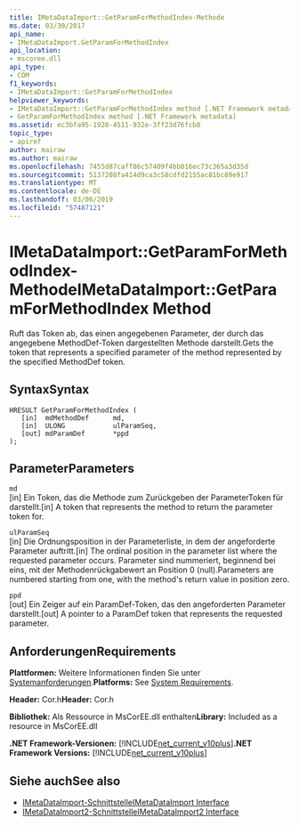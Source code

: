 ```yaml
---
title: IMetaDataImport::GetParamForMethodIndex-Methode
ms.date: 03/30/2017
api_name:
- IMetaDataImport.GetParamForMethodIndex
api_location:
- mscoree.dll
api_type:
- COM
f1_keywords:
- IMetaDataImport::GetParamForMethodIndex
helpviewer_keywords:
- IMetaDataImport::GetParamForMethodIndex method [.NET Framework metadata]
- GetParamForMethodIndex method [.NET Framework metadata]
ms.assetid: ec3bfa95-1920-4511-932e-3ff23d76fcb8
topic_type:
- apiref
author: mairaw
ms.author: mairaw
ms.openlocfilehash: 7455d87caff86c57409f4bb016ec73c365a3d35d
ms.sourcegitcommit: 5137208fa414d9ca3c58cdfd2155ac81bc89e917
ms.translationtype: MT
ms.contentlocale: de-DE
ms.lasthandoff: 03/06/2019
ms.locfileid: "57487121"
---
```

# <a name="imetadataimportgetparamformethodindex-method"></a><span data-ttu-id="39251-102">IMetaDataImport::GetParamForMethodIndex-Methode</span><span class="sxs-lookup"><span data-stu-id="39251-102">IMetaDataImport::GetParamForMethodIndex Method</span></span>
<span data-ttu-id="39251-103">Ruft das Token ab, das einen angegebenen Parameter, der durch das angegebene MethodDef-Token dargestellten Methode darstellt.</span><span class="sxs-lookup"><span data-stu-id="39251-103">Gets the token that represents a specified parameter of the method represented by the specified MethodDef token.</span></span>  
  
## <a name="syntax"></a><span data-ttu-id="39251-104">Syntax</span><span class="sxs-lookup"><span data-stu-id="39251-104">Syntax</span></span>  
  
```  
HRESULT GetParamForMethodIndex (  
   [in]  mdMethodDef      md,  
   [in]  ULONG            ulParamSeq,  
   [out] mdParamDef       *ppd  
);  
```  
  
## <a name="parameters"></a><span data-ttu-id="39251-105">Parameter</span><span class="sxs-lookup"><span data-stu-id="39251-105">Parameters</span></span>  
 `md`  
 <span data-ttu-id="39251-106">[in] Ein Token, das die Methode zum Zurückgeben der ParameterToken für darstellt.</span><span class="sxs-lookup"><span data-stu-id="39251-106">[in] A token that represents the method to return the parameter token for.</span></span>  
  
 `ulParamSeq`  
 <span data-ttu-id="39251-107">[in] Die Ordnungsposition in der Parameterliste, in dem der angeforderte Parameter auftritt.</span><span class="sxs-lookup"><span data-stu-id="39251-107">[in] The ordinal position in the parameter list where the requested parameter occurs.</span></span> <span data-ttu-id="39251-108">Parameter sind nummeriert, beginnend bei eins, mit der Methodenrückgabewert an Position 0 (null).</span><span class="sxs-lookup"><span data-stu-id="39251-108">Parameters are numbered starting from one, with the method's return value in position zero.</span></span>  
  
 `ppd`  
 <span data-ttu-id="39251-109">[out] Ein Zeiger auf ein ParamDef-Token, das den angeforderten Parameter darstellt.</span><span class="sxs-lookup"><span data-stu-id="39251-109">[out] A pointer to a ParamDef token that represents the requested parameter.</span></span>  
  
## <a name="requirements"></a><span data-ttu-id="39251-110">Anforderungen</span><span class="sxs-lookup"><span data-stu-id="39251-110">Requirements</span></span>  
 <span data-ttu-id="39251-111">**Plattformen:** Weitere Informationen finden Sie unter [Systemanforderungen](../../../../docs/framework/get-started/system-requirements.md).</span><span class="sxs-lookup"><span data-stu-id="39251-111">**Platforms:** See [System Requirements](../../../../docs/framework/get-started/system-requirements.md).</span></span>  
  
 <span data-ttu-id="39251-112">**Header:** Cor.h</span><span class="sxs-lookup"><span data-stu-id="39251-112">**Header:** Cor.h</span></span>  
  
 <span data-ttu-id="39251-113">**Bibliothek:** Als Ressource in MsCorEE.dll enthalten</span><span class="sxs-lookup"><span data-stu-id="39251-113">**Library:** Included as a resource in MsCorEE.dll</span></span>  
  
 <span data-ttu-id="39251-114">**.NET Framework-Versionen:** [!INCLUDE[net_current_v10plus](../../../../includes/net-current-v10plus-md.md)]</span><span class="sxs-lookup"><span data-stu-id="39251-114">**.NET Framework Versions:** [!INCLUDE[net_current_v10plus](../../../../includes/net-current-v10plus-md.md)]</span></span>  
  
## <a name="see-also"></a><span data-ttu-id="39251-115">Siehe auch</span><span class="sxs-lookup"><span data-stu-id="39251-115">See also</span></span>
- [<span data-ttu-id="39251-116">IMetaDataImport-Schnittstelle</span><span class="sxs-lookup"><span data-stu-id="39251-116">IMetaDataImport Interface</span></span>](../../../../docs/framework/unmanaged-api/metadata/imetadataimport-interface.md)
- [<span data-ttu-id="39251-117">IMetaDataImport2-Schnittstelle</span><span class="sxs-lookup"><span data-stu-id="39251-117">IMetaDataImport2 Interface</span></span>](../../../../docs/framework/unmanaged-api/metadata/imetadataimport2-interface.md)
